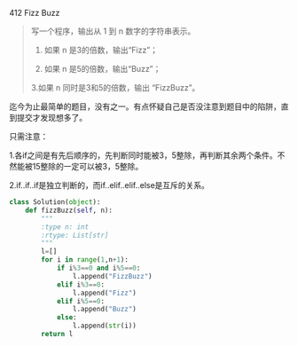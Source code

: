 412 Fizz Buzz

> 写一个程序，输出从 1 到 n 数字的字符串表示。
>
> 1. 如果 n 是3的倍数，输出“Fizz”；
>
> 2. 如果 n 是5的倍数，输出“Buzz”；
>
> 3.如果 n 同时是3和5的倍数，输出 “FizzBuzz”。
>

迄今为止最简单的题目，没有之一。有点怀疑自己是否没注意到题目中的陷阱，直到提交才发现想多了。

只需注意：

1.各if之间是有先后顺序的，先判断同时能被3，5整除，再判断其余两个条件。不然能被15整除的一定可以被3，5整除。

2.if..if..if是独立判断的，而if..elif..elif..else是互斥的关系。

```python
class Solution(object):
    def fizzBuzz(self, n):
        """
        :type n: int
        :rtype: List[str]
        """
        l=[]
        for i in range(1,n+1):       
            if i%3==0 and i%5==0:
                l.append("FizzBuzz")
            elif i%3==0:
                l.append("Fizz")
            elif i%5==0:
                l.append("Buzz")
            else:
                l.append(str(i))           
        return l
```

